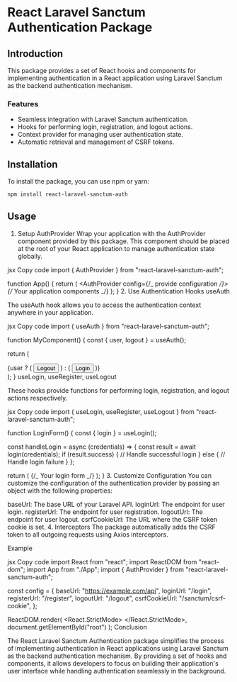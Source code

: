 # React Laravel Sanctum Authentication Package

## Introduction

This package provides a set of React hooks and components for implementing authentication in a React application using Laravel Sanctum as the backend authentication mechanism.

### Features

- Seamless integration with Laravel Sanctum authentication.
- Hooks for performing login, registration, and logout actions.
- Context provider for managing user authentication state.
- Automatic retrieval and management of CSRF tokens.

## Installation

To install the package, you can use npm or yarn:

```bash
npm install react-laravel-sanctum-auth
```

## Usage

1. Setup AuthProvider
   Wrap your application with the AuthProvider component provided by this package. This component should be placed at the root of your React application to manage authentication state globally.

jsx
Copy code
import { AuthProvider } from "react-laravel-sanctum-auth";

function App() {
return (
<AuthProvider config={/_ provide configuration _/}>
{/_ Your application components _/}
</AuthProvider>
);
} 2. Use Authentication Hooks
useAuth

The useAuth hook allows you to access the authentication context anywhere in your application.

jsx
Copy code
import { useAuth } from "react-laravel-sanctum-auth";

function MyComponent() {
const { user, logout } = useAuth();

return (

<div>
{user ? (
<button onClick={logout}>Logout</button>
) : (
<button onClick={login}>Login</button>
)}
</div>
);
}
useLogin, useRegister, useLogout

These hooks provide functions for performing login, registration, and logout actions respectively.

jsx
Copy code
import { useLogin, useRegister, useLogout } from "react-laravel-sanctum-auth";

function LoginForm() {
const { login } = useLogin();

const handleLogin = async (credentials) => {
const result = await login(credentials);
if (result.success) {
// Handle successful login
} else {
// Handle login failure
}
};

return (
{/_ Your login form _/}
);
} 3. Customize Configuration
You can customize the configuration of the authentication provider by passing an object with the following properties:

baseUrl: The base URL of your Laravel API.
loginUrl: The endpoint for user login.
registerUrl: The endpoint for user registration.
logoutUrl: The endpoint for user logout.
csrfCookieUrl: The URL where the CSRF token cookie is set. 4. Interceptors
The package automatically adds the CSRF token to all outgoing requests using Axios interceptors.

Example

jsx
Copy code
import React from "react";
import ReactDOM from "react-dom";
import App from "./App";
import { AuthProvider } from "react-laravel-sanctum-auth";

const config = {
baseUrl: "https://example.com/api",
loginUrl: "/login",
registerUrl: "/register",
logoutUrl: "/logout",
csrfCookieUrl: "/sanctum/csrf-cookie",
};

ReactDOM.render(
<React.StrictMode>
<AuthProvider config={config}>
<App />
</AuthProvider>
</React.StrictMode>,
document.getElementById("root")
);
Conclusion

The React Laravel Sanctum Authentication package simplifies the process of implementing authentication in React applications using Laravel Sanctum as the backend authentication mechanism. By providing a set of hooks and components, it allows developers to focus on building their application's user interface while handling authentication seamlessly in the background.

```

```

